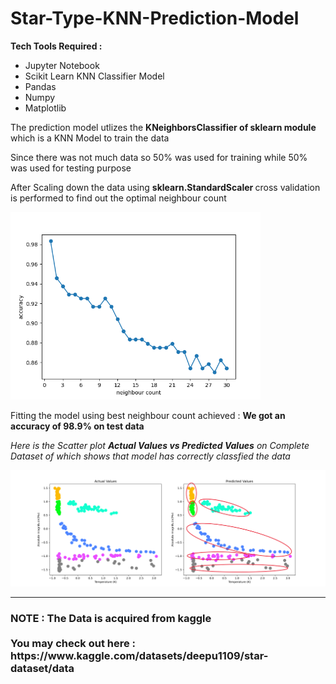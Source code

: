 # Star-Type-KNN-Prediction-Model
<b>Tech Tools Required :</b>
<ul>
  <li>Jupyter Notebook</li>
  <li>Scikit Learn KNN Classifier Model</li>
  <li>Pandas</li>
  <li>Numpy</li>
  <li>Matplotlib</li>
</ul>
<p>The prediction model utlizes the <b>KNeighborsClassifier of sklearn module </b>which is a KNN Model to train the data</p>
<p> Since there was not much data so 50% was used for training while 50% was used for testing purpose</p>
<p>After Scaling down the data using <b> sklearn.StandardScaler </b> cross validation is performed to find out the optimal neighbour count</p>
<img src = "https://github.com/Aksgo/Star-Type-KNN-Prediction-Model/blob/main/neighbour_accuracy.png?raw=true" width="400px" heigh="250px">
<p>Fitting the model using best neighbour count achieved : <b>We got an accuracy of 98.9% on test data</b>
<p><i>Here is the Scatter plot <b>Actual Values vs Predicted Values</b> on Complete Dataset of which shows that model has correctly classfied the data</i></p>
<img src="https://github.com/Aksgo/Star-Type-KNN-Prediction-Model/blob/main/comparison_subplots.png?raw=true">

<hr>
<h3>NOTE : The Data is acquired from kaggle <br><br> You may check out here : https://www.kaggle.com/datasets/deepu1109/star-dataset/data </h3>
